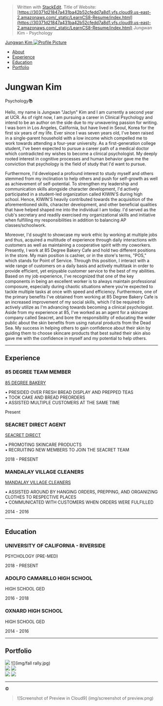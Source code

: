 


> Written with [StackEdit](https://stackedit.io/).
> Title of Website: [https://30371d21847a431ba42b52cfedd7a8d1.vfs.cloud9.us-east-2.amazonaws.com/_static/LearnCS8-Resume/index.html](https://30371d21847a431ba42b52cfedd7a8d1.vfs.cloud9.us-east-2.amazonaws.com/_static/LearnCS8-Resume/index.html)
> Jungwan Kim - Psychology

[Jungwan Kim ![Profile Picture](img/profilepic.png)  ](#page-top) 

-   [About](#about)
-   [Experience](#experience)
-   [Education](#education)
-   [Portfolio](#portfolio)

# Jungwan Kim

Psychology📚

Hello, my name is Jungwan "Jaclyn" Kim and I am currently a second year at UCR. As of right now, I am pursuing a career in Clinical Psychology and intend to be an author on the side due to my unwavering passion for writing. I was born in Los Angeles, California, but have lived in Seoul, Korea for the first six years of my life. Ever since I was seven years old, I've been raised in a single-parent household with a low income which compelled me to work towards attending a four-year university. As a first-generation college student, I've been expected to pursue a career path of a medical doctor which contradicted my wishes to become a clinical psychologist. My deeply rooted interest in cognitive processes and human behavior gave me the conviction that psychology is the field of study that I'd want to pursue.  
  
Furthermore, I'd developed a profound interest to study myself and others stemmed from my inclination to help others and push for self-growth as well as achievement of self-potential. To strengthen my leadership and communication skills alongside character development, I'd actively participated in a student-led organization called KIWIN'S during high school. Hence, KIWIN'S heavily contributed towards the acquisition of the aforementioned skills, character development, and other beneficial qualities that have helped shaped me into the individual I am today. I'd served as the club's secretary and readily exercised my organizational skills and initiative when fulfilling my responsibilities in addition to balancing AP classes/schoolwork.  
  
Moreover, I'd sought to showcase my work ethic by working at multiple jobs and thus, acquired a multitude of experience through daily interactions with customers as well as maintaining a cooperative spirit with my coworkers. Presently, I work at 85 Degree Bakery Cafe and hold two different positions in the store. My main position is cashier, or in the store's terms, "POS," which stands for Point of Service. Through this position, I interact with a wide range of customers on a daily basis and actively multitask in order to provide efficient, yet enjoyable customer service to the best of my abilities. Based on my job experience, I've recognized that one of the key components in being an excellent worker is to always maintain professional composure, especially during chaotic situations where you're expected to tackle multiple tasks at once with speed and efficiency. Furthermore, one of the primary benefits I've obtained from working at 85 Degree Bakery Cafe is an increased improvement of my social skills, which I'd be required to actively utilize as I'm advancing towards becoming a clinical psychologist. Aside from my experience at 85, I've worked as an agent for a skincare company called Seacret, and bore the responsibility of educating the wider public about the skin benefits from using natural products from the Dead Sea. My success in helping others to gain confidence about their skin by guiding them to choose skincare products that best suited their skin also gave me with the confidence in myself and my potential to help others.

----------

## Experience

### 85 DEGREE TEAM MEMBER

[85 DEGREE BAKERY](https://www.85cbakerycafe.com/)

• PRESIDED OVER FRESH BREAD DISPLAY AND PREPPED TEAS  
• TOOK CAKE AND BREAD PREORDERS  
• ASSISTED MULTIPLE CUSTOMERS AT THE SAME TIME  

Present

### SEACRET DIRECT AGENT

[SEACRET DIRECT](https://www.seacretdirect.com/www/en/us/)

• PROMOTING SKINCARE PRODUCTS  
• RECRUITING NEW MEMBERS TO JOIN THE SEACRET TEAM  

2018 - PRESENT

### MANDALAY VILLAGE CLEANERS

[MANDALAY VILLAGE CLEANERS](https://www.yelp.com/biz/mandalay-village-cleaners-port-hueneme)

• ASSISTED AROUND BY HANGING ORDERS, PREPPING, AND ORGANIZING CLOTHES TO RESPECTIVE PLACES  
• COMMUNICATED WITH CUSTOMERS WHEN ORDERS WERE FULFILLED  

2014 - 2016

----------

## Education

### UNIVERSITY OF CALIFORNIA - RIVERSIDE

PSYCHOLOGY (PRE-MED)

2018 - PRESENT

### ADOLFO CAMARILLO HIGH SCHOOL

HIGH SCHOOL GED

2016 - 2018

### OXNARD HIGH SCHOOL

HIGH SCHOOL GED

2014 - 2016

----------

## Portfolio

![](img/dcon.jpg) ![](img/fall rally.jpg)  
![](img/dconformalcrop.png) ![](img/kiwinsarrowcrop.png)  
![](img/turtlemascotcrop.png) ![](img/solofrcrop.png)

----------

©
> ![Screenshot of Preview in Cloud9] (img/screenshot of preview.png)
> 